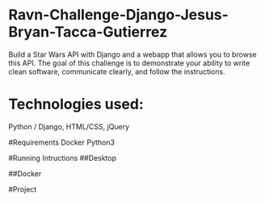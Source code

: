 # Ravn-Challenge-Django-Jesus-Bryan-Tacca-Gutierrez
Build a Star Wars API with Django and a webapp that allows you to browse this API. The goal of this challenge is to demonstrate your ability to write clean software, communicate clearly, and follow the instructions.

# Technologies used:
Python / Django, HTML/CSS, jQuery

#Requirements
Docker
Python3

#Running Intructions
##Desktop

##Docker

#Project
